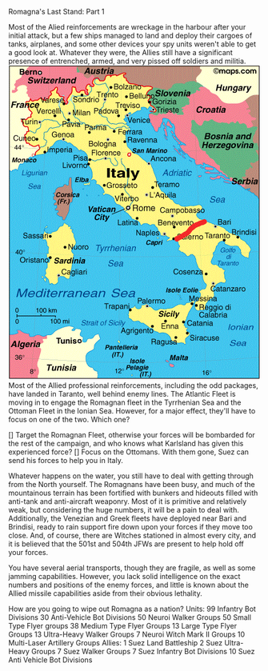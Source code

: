 Romagna's Last Stand: Part 1

Most of the Alied reinforcements are wreckage in the harbour after your initial attack, but a few ships managed to land and deploy their cargoes of tanks, airplanes, and some other devices your spy units weren't able to get a good look at. Whatever they were, the Allies still have a significant presence of entrenched, armed, and very pissed off soldiers and militia.
![​Romagnia invasion state](../images/romagnia_invasion2.gif)  
Most of the Allied professional reinforcements, including the odd packages, have landed in Taranto, well behind enemy lines. The Atlantic Fleet is moving in to engage the Romagnan fleet in the Tyrrhenian Sea and the Ottoman Fleet in the Ionian Sea. However, for a major effect, they'll have to focus on one of the two. Which one?

[] Target the Romagnan Fleet, otherwise your forces will be bombarded for the rest of the campaign, and who knows what Karlsland has given this experienced force?
[] Focus on the Ottomans. With them gone, Suez can send his forces to help you in Italy.

Whatever happens on the water, you still have to deal with getting through from the North yourself. The Romagnans have been busy, and much of the mountainous terrain has been fortified with bunkers and hideouts filled with anti-tank and anti-aircraft weaponry. Most of it is primitive and relatively weak, but considering the huge numbers, it will be a pain to deal with.
Additionally, the Venezian and Greek fleets have deployed near Bari and Brindisi, ready to rain support fire down upon your forces if they move too close.
And, of course, there are Witches stationed in almost every city, and it is believed that the 501st and 504th JFWs are present to help hold off your forces.

You have several aerial transports, though they are fragile, as well as some jamming capabilities. However, you lack solid intelligence on the exact numbers and positions of the enemy forces, and little is known about the Allied missile capabilities aside from their obvious lethality.

How are you going to wipe out Romagna as a nation?
Units:
99 Infantry Bot Divisions
30 Anti-Vehicle Bot Divisions
50 Neuroi Walker Groups
50 Small Type Flyer groups
38 Medium Type Flyer Groups
13 Large Type Flyer Groups
13 Ultra-Heavy Walker Groups
7 Neuroi Witch Mark II Groups
10 Multi-Laser Artillery Groups
Allies:
1 Suez Land Battleship
2 Suez Ultra-Heavy Groups
7 Suez Walker Groups
7 Suez Infantry Bot Divisions
10 Suez Anti Vehicle Bot Divisions
